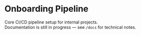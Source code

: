 # Onboarding Pipeline

Core CI/CD pipeline setup for internal projects.  
Documentation is still in progress — see `/docs` for technical notes.
